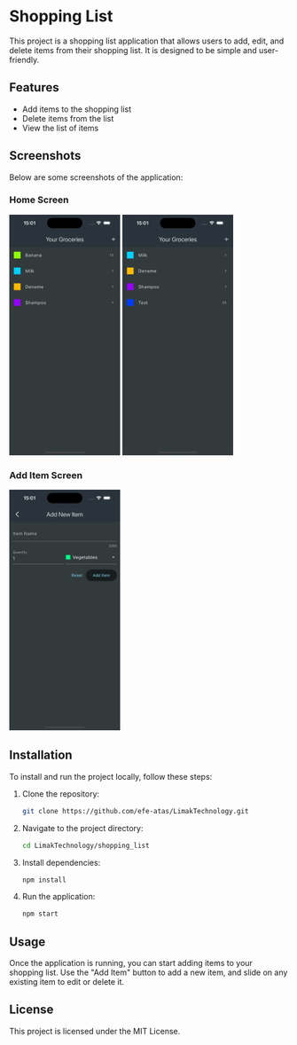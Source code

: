 # Shopping List

This project is a shopping list application that allows users to add, edit, and delete items from their shopping list. It is designed to be simple and user-friendly.

## Features

- Add items to the shopping list
- Delete items from the list
- View the list of items

## Screenshots

Below are some screenshots of the application:

### Home Screen

<img src="sh_images/1.png" alt="Home Screen" width="200"/>

<img src="sh_images/3.png" alt="Home Screen" width="200"/>


### Add Item Screen

<img src="sh_images/2.png" alt="Add Item Screen" width="200"/>





## Installation

To install and run the project locally, follow these steps:

1. Clone the repository:
    ```bash
    git clone https://github.com/efe-atas/LimakTechnology.git
    ```
2. Navigate to the project directory:
    ```bash
    cd LimakTechnology/shopping_list
    ```
3. Install dependencies:
    ```bash
    npm install
    ```
4. Run the application:
    ```bash
    npm start
    ```

## Usage

Once the application is running, you can start adding items to your shopping list. Use the "Add Item" button to add a new item, and slide on any existing item to edit or delete it.

## License

This project is licensed under the MIT License.

